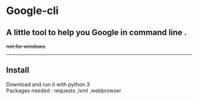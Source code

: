 # Google-cli  

## A little tool to help you Google in command line .  

~~not for windows~~  

____

## Install 

Download and run it with python 3  
Packages needed : requests ,lxml ,webbrowser  

